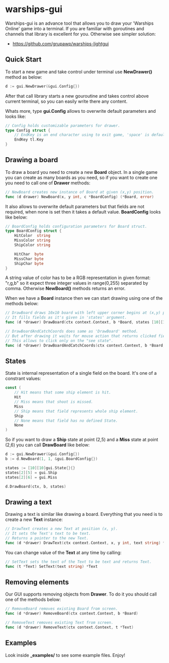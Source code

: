 # warships-gui

Warships-gui is an advance tool that allows you to draw your 'Warships Online' game into a terminal.
If you are familiar with goroutines and channels that library is excellent for you. 
Otherwise see simpler solution: 
- https://github.com/grupawp/warships-lightgui

## Quick Start
To start a new game and take control under terminal use **NewDrawer()** method as below:
```go
d := gui.NewDrawer(&gui.Config{})
```
After that call library starts a new gouroutine and takes control above current terminal, so you can easily write there any content. 

Whats more, type **gui.Config** allows to overwrite default parameters and looks like:
```go
// Config holds customizable parameters for drawer.
type Config struct {
	// EndKey is an end character using to exit game, 'space' is default.
	EndKey tl.Key
}
```

## Drawing a board
To draw a board you need to create a new **Board** object. In a single game you can create as many boards as you need, so if you want to create one you need to call one of **Drawer** methods:
```go
// NewBoard creates new instance of Board at given (x,y) position.
func (d drawer) NewBoard(x, y int, c *BoardConfig) (*Board, error)
```
It also allows to overwrite default parameters but that fields are not required, when none is set then it takes a default value. **BoardConfig** looks like below:
```go
// BoardConfig holds configuration parameters for Board struct.
type BoardConfig struct {
	HitColor  string
	MissColor string
	ShipColor string

	HitChar  byte
	MissChar byte
	ShipChar byte
}
```
A string value of color has to be a RGB representation in given format: "r,g,b" so it expect three integer values in range(0,255) separated by comma. Otherwise **NewBoard()** methods returns an error.

When we have a **Board** instance then we can start drawing using one of the methods below: 
```go
// DrawBoard draws 10x10 board with left upper corner begins at (x,y) point.
// It fills fields as it's given in 'states' argument.
func (d *drawer) DrawBoard(ctx context.Context, b *Board, states [10][10]State)

// DrawBoardAndCatchCoords does same as 'DrawBoard' method.
// But after drawing it waits for mouse action that returns clicked field, e.g. "B6".
// This allows to click only on the "see state".
func (d *drawer) DrawBoardAndCatchCoords(ctx context.Context, b *Board, states [10][10]State) string
```

## States
State is internal representation of a single field on the board. It's one of a constrant values:
```go
const (
	// Hit means that some ship element is hit.
	Hit 
	// Miss means that shoot is missed.
	Miss 
	// Ship means that field represents whole ship element.
	Ship 
	// None means that field has no defined State.
	None 
)
```
So if you want to draw a **Ship** state at point (2,5) and a **Miss** state at point (2,6) you can call **DrawBoard** like below:
```go
d := gui.NewDrawer(&gui.Config{})
b := d.NewBoard(1, 1, &gui.BoardConfig{})

states := [10][10]gui.State{}{}
states[2][5] = gui.Ship
states[2][6] = gui.Miss

d.DrawBoard(ctx, b, states)
```

## Drawing a text
Drawing a text is similar like drawing a board. Everything that you need is to create a new **Text** instance:
```go
// DrawText creates a new Text at position (x, y).
// It sets the Text's text to be text.
// Returns a pointer to the new Text.
func (d *drawer) DrawText(ctx context.Context, x, y int, text string) *Text
```
You can change value of the **Text** at any time by calling:
```go
// SetText sets the text of the Text to be text and returns Text.
func (t *Text) SetText(text string) *Text
```

## Removing elements 
Our GUI supports removing objects from **Drawer**. To do it you should call one of the methods below:
```go
// RemoveBoard removes existing Board from screen.
func (d *drawer) RemoveBoard(ctx context.Context, b *Board)

// RemoveText removes existing Text from screen.
func (d *drawer) RemoveText(ctx context.Context, t *Text)
```

## Examples
Look inside **_examples/** to see some example files. Enjoy! 